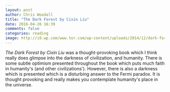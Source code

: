 ```yaml
---
layout: post
author: Chris Woodall
title: "The Dark Forest by Cixin Liu"
date: 2016-04-26 16:39
comments: false
categories: reading
image: http://i0.wp.com/www.tor.com/wp-content/uploads/2014/12/dark-forest-cover.jpg?fit=475%2C%209999&crop=0%2C0%2C100%2C693px
---
```


*The Dark Forest by Cixin Liu* was a thought-provoking book which I think really
does glimpse into the darkness of civilization, and humanity. There is some
subtle optimism presented throughout the book which puts much faith in humanity's (and other civilizations'). However, there is also a darkness which is presented which is
a disturbing answer to the Fermi paradox. It is thought provoking and really makes
you contemplate humanity's place in the universe.

